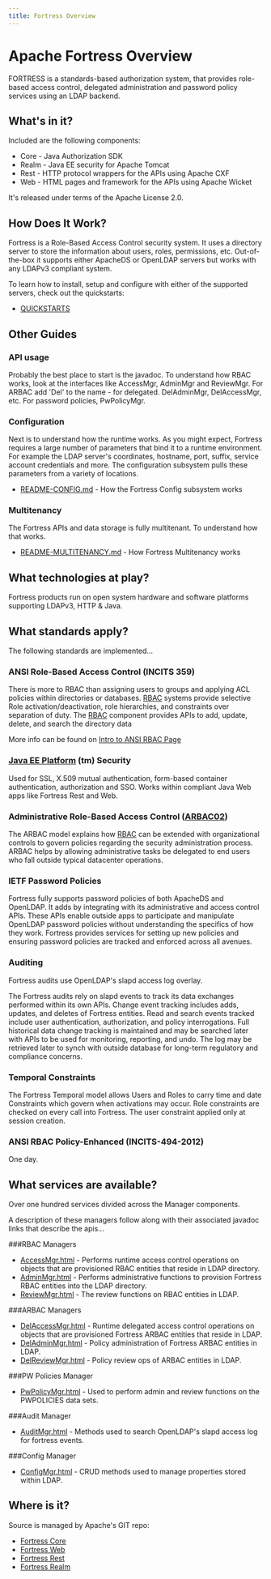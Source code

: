 ```yaml
---
title: Fortress Overview
---
```


# Apache Fortress Overview

FORTRESS is a standards-based authorization system, that provides role-based access control, delegated administration and password policy services using an LDAP backend.

## What's in it?  

Included are the following components:

* Core  - Java Authorization SDK
* Realm - Java EE security for Apache Tomcat
* Rest  - HTTP protocol wrappers for the APIs using Apache CXF
* Web   - HTML pages and framework for the APIs using Apache Wicket

It's released under terms of the Apache License 2.0. 

## How Does It Work?

Fortress is a Role-Based Access Control security system.  It uses a directory server to store the information about users, roles, permissions, etc.  Out-of-the-box it supports either ApacheDS or OpenLDAP servers but works with any LDAPv3 compliant system.

To learn how to install, setup and configure with either of the supported servers, check out the quickstarts:

* [QUICKSTARTS](installation.html)

## Other Guides

### API usage
Probably the best place to start is the javadoc.  To understand how RBAC works, look at the interfaces like AccessMgr, AdminMgr and ReviewMgr.  For ARBAC add 'Del' to the name - for delegated.  DelAdminMgr, DelAccessMgr, etc.  For password policies, PwPolicyMgr.

### Configuration
Next is to understand how the runtime works.  As you might expect, Fortress requires a large number of parameters that bind it to a runtime environment.  For example the LDAP server's coordinates, hostname, port, suffix, service account credentials and more.  The configuration subsystem pulls these parameters from a variety of locations.

* [README-CONFIG.md](https://github.com/apache/directory-fortress-core/blob/master/README-CONFIG.md) - How the Fortress Config subsystem works

### Multitenancy
The Fortress APIs and data storage is fully multitenant.  To understand how that works.

* [README-MULTITENANCY.md](https://github.com/apache/directory-fortress-core/blob/master/README-MULTITENANCY.md) - How Fortress Multitenancy works

## What technologies at play?

Fortress products run on open system hardware and software platforms supporting LDAPv3, HTTP & Java.  

## What standards apply?

The following standards are implemented...

### ANSI Role-Based Access Control (INCITS 359) 

There is more to RBAC than assigning users to groups and applying ACL policies within directories or databases.  [RBAC](http://csrc.nist.gov/groups/SNS/rbac/documents/draft-rbac-implementation-std-v01.pdf) systems provide selective Role activation/deactivation, role hierarchies, and constraints over separation of duty.  The [RBAC](http://csrc.nist.gov/groups/SNS/rbac/documents/draft-rbac-implementation-std-v01.pdf) component provides APIs to add, update, delete, and search the directory data

More info can be found on [Intro to ANSI RBAC Page](user-guide/1-intro-rbac.html)

### [Java EE Platform](http://java.net/projects/javaee-spec/pages/Home) (tm) Security

Used for SSL, X.509 mutual authentication, form-based container authentication, authorization and SSO.  Works within compliant Java Web apps like Fortress Rest and Web.  

### Administrative Role-Based Access Control ([ARBAC02](http://profsandhu.com/journals/tissec/p113-oh.pdf))

The ARBAC model explains how [RBAC](http://csrc.nist.gov/groups/SNS/rbac/documents/draft-rbac-implementation-std-v01.pdf) can be extended with organizational controls to govern policies regarding the security administration process. ARBAC helps by allowing administrative tasks be delegated to end users who fall outside typical datacenter operations. 

### IETF Password Policies

Fortress fully supports password policies of both ApacheDS and OpenLDAP.  It adds by integrating with its administrative and access control APIs.  These APIs enable outside apps to participate and manipulate OpenLDAP password policies without understanding the specifics of how they work. Fortress provides services for setting up new policies and ensuring password policies are tracked and enforced across all avenues.

### Auditing

Fortress audits use OpenLDAP's slapd access log overlay.

The Fortress audits rely on slapd events to track its data exchanges performed within its own APIs.  Change event tracking includes adds, updates, and deletes of Fortress entities.  Read and search events tracked include user authentication, authorization, and policy interrogations.  Full historical data change tracking is maintained and may be searched later with APIs to be used for monitoring, reporting, and undo. The log may be retrieved later to synch with outside database for long-term regulatory and compliance concerns.  

### Temporal Constraints 

The Fortress Temporal model allows Users and Roles to carry time and date Constraints which govern when activations may occur. Role constraints are checked on every call into Fortress.  The user constraint applied only at session creation.

### ANSI RBAC Policy-Enhanced (INCITS-494-2012)

One day.

## What services are available?

Over one hundred services divided across the Manager components.

A description of these managers follow along with their associated javadoc links that describe the apis...

###RBAC Managers

* [AccessMgr.html](https://directory.apache.org/fortress/gen-docs/latest/apidocs/org/apache/directory/fortress/core/AccessMgr.html) - Performs runtime access control operations on objects that are provisioned RBAC entities that reside in LDAP directory.
* [AdminMgr.html](https://directory.apache.org/fortress/gen-docs/latest/apidocs/org/apache/directory/fortress/core/AdminMgr.html) - Performs administrative functions to provision Fortress RBAC entities into the LDAP directory.
* [ReviewMgr.html](https://directory.apache.org/fortress/gen-docs/latest/apidocs/org/apache/directory/fortress/core/ReviewMgr.html) - The review functions on RBAC entities in LDAP.

###ARBAC Managers

* [DelAccessMgr.html](https://directory.apache.org/fortress/gen-docs/latest/apidocs/org/apache/directory/fortress/core/DelAccessMgr.html) - Runtime delegated access control operations on objects that are provisioned Fortress ARBAC entities that reside in LDAP.
* [DelAdminMgr.html](https://directory.apache.org/fortress/gen-docs/latest/apidocs/org/apache/directory/fortress/core/DelAdminMgr.html) - Policy administration of Fortress ARBAC entities in LDAP.
* [DelReviewMgr.html](https://directory.apache.org/fortress/gen-docs/latest/apidocs/org/apache/directory/fortress/core/DelReviewMgr.html) - Policy review ops of ARBAC entities in LDAP.

###PW Policies Manager

* [PwPolicyMgr.html](https://directory.apache.org/fortress/gen-docs/latest/apidocs/org/apache/directory/fortress/core/PwPolicyMgr.html) - Used to perform admin and review functions on the PWPOLICIES data sets.

###Audit Manager

* [AuditMgr.html](https://directory.apache.org/fortress/gen-docs/latest/apidocs/org/apache/directory/fortress/core/AuditMgr.html) - Methods used to search OpenLDAP's slapd access log for fortress events.

###Config Manager

* [ConfigMgr.html](https://directory.apache.org/fortress/gen-docs/latest/apidocs/org/apache/directory/fortress/core/ConfigMgr.html) - CRUD methods used to manage properties stored within LDAP.

## Where is it?

Source is managed by Apache's GIT repo:

* [Fortress Core](https://gitbox.apache.org/repos/asf/directory-fortress-core.git)
* [Fortress Web](https://gitbox.apache.org/repos/asf/directory-fortress-commander.git)
* [Fortress Rest](https://gitbox.apache.org/repos/asf/directory-fortress-enmasse.git)
* [Fortress Realm](https://gitbox.apache.org/repos/asf/directory-fortress-realm.git)
